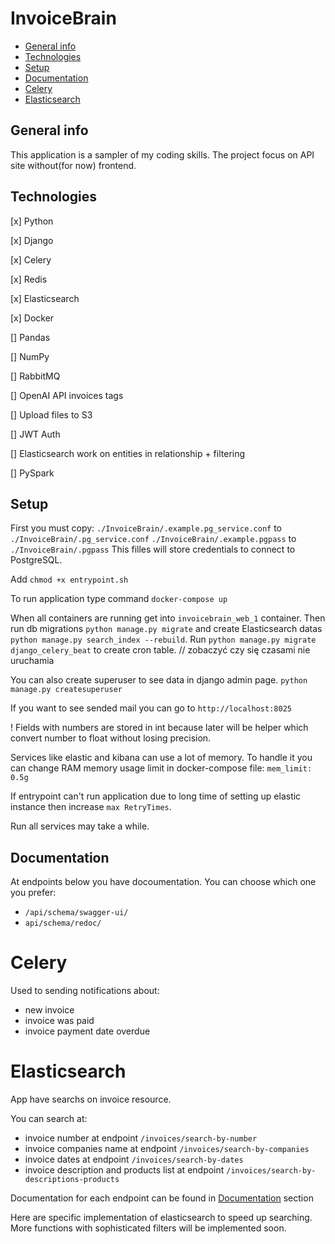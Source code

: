 # InvoiceBrain

- [General info](#general-info)
- [Technologies](#technologies)
- [Setup](#setup)
- [Documentation](#documentation)
- [Celery](#celery)
- [Elasticsearch](#elasticsearch)

## General info

This application is a sampler of my coding skills.
The project focus on API site without(for now) frontend.

## Technologies

[x] Python

[x] Django

[x] Celery

[x] Redis

[x] Elasticsearch

[x] Docker

[] Pandas

[] NumPy

[] RabbitMQ

[] OpenAI API invoices tags

[] Upload files to S3

[] JWT Auth

[] Elasticsearch work on entities in relationship + filtering

[] PySpark

## Setup

First you must copy:
`./InvoiceBrain/.example.pg_service.conf` to `./InvoiceBrain/.pg_service.conf`
`./InvoiceBrain/.example.pgpass` to `./InvoiceBrain/.pgpass`
This filles will store credentials to connect to PostgreSQL.

Add `chmod +x entrypoint.sh`

To run application type command `docker-compose up`

When all containers are running get into `invoicebrain_web_1` container.
Then run db migrations `python manage.py migrate` and create Elasticsearch datas `python manage.py search_index --rebuild`.
Run `python manage.py migrate django_celery_beat` to create cron table. // zobaczyć czy się czasami nie uruchamia

You can also create superuser to see data in django admin page.
`python manage.py createsuperuser`

If you want to see sended mail you can go to `http://localhost:8025`

! Fields with numbers are stored in int because later will be helper which convert number to float without losing precision.

Services like elastic and kibana can use a lot of memory. To handle it you can change RAM memory usage limit in docker-compose file: `mem_limit: 0.5g`

If entrypoint can't run application due to long time of setting up elastic instance then increase `max RetryTimes`.

Run all services may take a while.

## Documentation

At endpoints below you have docoumentation. You can choose which one you prefer:

- `/api/schema/swagger-ui/`
- `api/schema/redoc/`

# Celery

Used to sending notifications about:

- new invoice
- invoice was paid
- invoice payment date overdue

# Elasticsearch

App have searchs on invoice resource.

You can search at:

- invoice number at endpoint `/invoices/search-by-number`
- invoice companies name at endpoint `/invoices/search-by-companies`
- invoice dates at endpoint `/invoices/search-by-dates`
- invoice description and products list at endpoint `/invoices/search-by-descriptions-products`

Documentation for each endpoint can be found in [Documentation](#documentation) section

Here are specific implementation of elasticsearch to speed up searching. More functions with sophisticated filters will be implemented soon.
